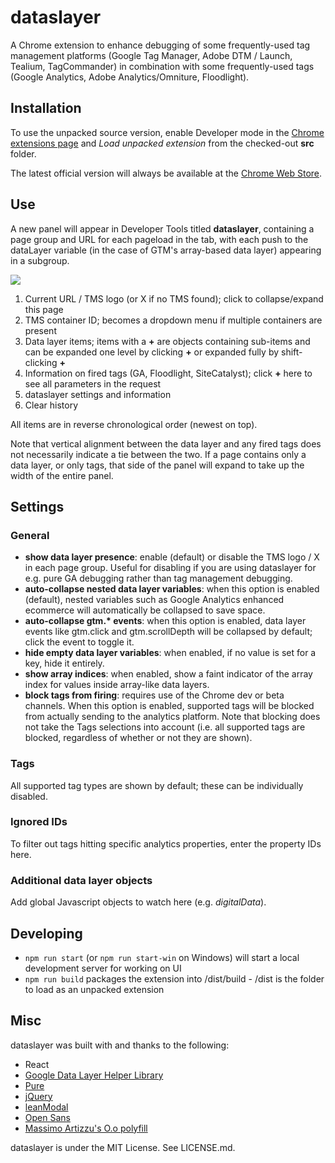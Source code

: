 dataslayer
==========

A Chrome extension to enhance debugging of some frequently-used tag management platforms (Google Tag Manager, Adobe DTM / Launch, Tealium, TagCommander) in combination with some frequently-used tags (Google Analytics, Adobe Analytics/Omniture, Floodlight).

Installation
------------
To use the unpacked source version, enable Developer mode in the [Chrome extensions page](chrome://extensions/) and *Load unpacked extension* from the checked-out **src** folder.

The latest official version will always be available at the [Chrome Web Store](https://chrome.google.com/webstore/detail/dataslayer/ikbablmmjldhamhcldjjigniffkkjgpo).

Use
---
A new panel will appear in Developer Tools titled **dataslayer**, containing a page group and URL for each pageload in the tab, with each push to the dataLayer variable (in the case of GTM's array-based data layer) appearing in a subgroup.

![](http://i.imgur.com/ffdmxmU.png)

1. Current URL / TMS logo (or X if no TMS found); click to collapse/expand this page
2. TMS container ID; becomes a dropdown menu if multiple containers are present
3. Data layer items; items with a **+** are objects containing sub-items and can be expanded one level by clicking **+** or expanded fully by shift-clicking **+**
4. Information on fired tags (GA, Floodlight, SiteCatalyst); click **+** here to see all parameters in the request
5. dataslayer settings and information
6. Clear history

All items are in reverse chronological order (newest on top).

Note that vertical alignment between the data layer and any fired tags does not necessarily indicate a tie between the two. If a page contains only a data layer, or only tags, that side of the panel will expand to take up the width of the entire panel.

Settings
--------
### General
- **show data layer presence**: enable (default) or disable the TMS logo / X in each page group. Useful for disabling if you are using dataslayer for e.g. pure GA debugging rather than tag management debugging.
- **auto-collapse nested data layer variables**: when this option is enabled (default), nested variables such as Google Analytics enhanced ecommerce will automatically be collapsed to save space.
- **auto-collapse gtm.\* events**: when this option is enabled, data layer events like gtm.click and gtm.scrollDepth will be collapsed by default; click the event to toggle it.
- **hide empty data layer variables**: when enabled, if no value is set for a key, hide it entirely.
- **show array indices**: when enabled, show a faint indicator of the array index for values inside array-like data layers.
- **block tags from firing**: requires use of the Chrome dev or beta channels. When this option is enabled, supported tags will be blocked from actually sending to the analytics platform. Note that blocking does not take the Tags selections into account (i.e. all supported tags are blocked, regardless of whether or not they are shown).

### Tags
All supported tag types are shown by default; these can be individually disabled.

### Ignored IDs
To filter out tags hitting specific analytics properties, enter the property IDs here.

### Additional data layer objects
Add global Javascript objects to watch here (e.g. _digitalData_).

Developing
--------
- `npm run start` (or `npm run start-win` on Windows) will start a local development server for working on UI
- `npm run build` packages the extension into /dist/build - /dist is the folder to load as an unpacked extension

Misc
----
dataslayer was built with and thanks to the following:
- React
- [Google Data Layer Helper Library](https://github.com/google/data-layer-helper)
- [Pure](http://purecss.io/)
- [jQuery](http://jquery.com/)
- [leanModal](http://leanmodal.finelysliced.com.au/)
- [Open Sans](http://www.google.com/fonts/specimen/Open+Sans)
- [Massimo Artizzu's O.o polyfill](https://github.com/MaxArt2501/object-observe)

dataslayer is under the MIT License. See LICENSE.md.

